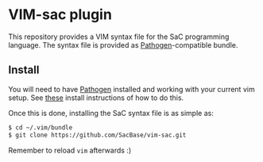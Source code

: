 VIM-sac plugin
==============

This repository provides a VIM syntax file for the SaC programming language. The
syntax file is provided as
[Pathogen](https://github.com/tpope/vim-pathogen)-compatible bundle.

Install
-------

You will need to have [Pathogen](https://github.com/tpope/vim-pathogen)
installed and working with your current vim setup. See
[these](https://github.com/tpope/vim-pathogen#installation) install instructions
of how to do this.

Once this is done, installing the SaC syntax file is as simple as:

```sh
$ cd ~/.vim/bundle
$ git clone https://github.com/SacBase/vim-sac.git
```

Remember to reload `vim` afterwards :)
